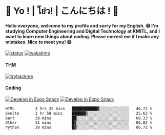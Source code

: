 # 👋 Yo ! | โย่ว! | こんにちは ! 👋

<h4>Hello everyone, welcome to my profile and sorry for my English. 😅
I'm studying Computer Engineering and Digital Technology at KMITL, and I want to learn new things about coding. Please correct me if I make any mistakes. Nice to meet you! 😄</h4>

[![status](https://img.shields.io/badge/Freelance-Unavailable-red)](https://whyzotee.vercel.app)
[![wakatime](https://wakatime.com/badge/user/3ff4daa0-dc37-4cca-9446-11cce239b396.svg)](https://wakatime.com/@3ff4daa0-dc37-4cca-9446-11cce239b396)

#### THM
[![tryhackme](https://tryhackme-badges.s3.amazonaws.com/whyzotee.png)](https://tryhackme.com/p/whyzotee)

#### Coding
[![Develop in Expo Snack](https://img.shields.io/badge/Flutter-119EFF.svg?style=for-the-badge&logo=flutter&labelColor=FFF&logoColor=119EFF)](https://flutter.dev/)
[![Develop in Expo Snack](https://img.shields.io/badge/Expo-000.svg?style=for-the-badge&logo=EXPO&labelColor=FFF&logoColor=000)](https://expo.dev/)

<!--START_SECTION:waka-->

```txt
HTML         3 hrs 35 mins   ███████████▓░░░░░░░░░░░░░   46.72 %
Svelte       1 hr 58 mins    ██████▒░░░░░░░░░░░░░░░░░░   25.62 %
Dart         38 mins         ██░░░░░░░░░░░░░░░░░░░░░░░   08.33 %
Other        31 mins         █▓░░░░░░░░░░░░░░░░░░░░░░░   06.82 %
Python       30 mins         █▓░░░░░░░░░░░░░░░░░░░░░░░   06.71 %
```

<!--END_SECTION:waka-->
